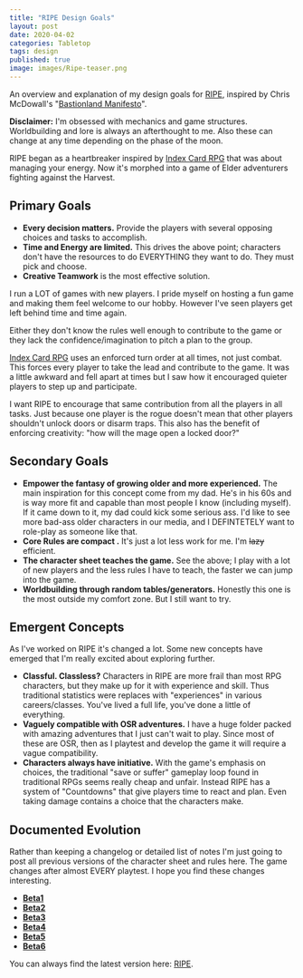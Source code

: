 ```yaml
---
title: "RIPE Design Goals"
layout: post
date: 2020-04-02
categories: Tabletop
tags: design
published: true
image: images/Ripe-teaser.png
---
```


An overview and explanation of my design goals for [RIPE](/ripe), inspired by Chris McDowall's "[Bastionland Manifesto](http://www.bastionland.com/2020/04/the-bastionland-manifesto.html)".

**Disclaimer:** I'm obsessed with mechanics and game structures. Worldbuilding and lore is always an afterthought to me. Also these can change at any time depending on the phase of the moon.

RIPE began as a heartbreaker inspired by [Index Card RPG](/david/2018/03/online-rpg) that was about managing your energy. Now it's morphed into a game of Elder adventurers fighting against the Harvest.

## Primary Goals

 - **Every decision matters.** Provide the players with several opposing choices and tasks to accomplish.
 - **Time and Energy are limited.** This drives the above point; characters don't have the resources to do EVERYTHING they want to do. They must pick and choose.
 - **Creative Teamwork** is the most effective solution. 

I run a LOT of games with new players. I pride myself on hosting a fun game and making them feel welcome to our hobby. However I've seen players get left behind time and time again. 

Either they don't know the rules well enough to contribute to the game or they lack the confidence/imagination to pitch a plan to the group. 

[Index Card RPG](/david/2018/03/online-rpg) uses an enforced turn order at all times, not just combat. This forces every player to take the lead and contribute to the game. It was a little awkward and fell apart at times but I saw how it encouraged quieter players to step up and participate.

I want RIPE to encourage that same contribution from all the players in all tasks. Just because one player is the rogue doesn't mean that other players shouldn't unlock doors or disarm traps. This also has the benefit of enforcing creativity: "how will the mage open a locked door?"

## Secondary Goals

 - **Empower the fantasy of growing older and more experienced.** The main inspiration for this concept come from my dad. He's in his 60s and is way more fit and capable than most people I know (including myself). If it came down to it, my dad could kick some serious ass. I'd like to see more bad-ass older characters in our media, and I DEFINTETELY want to role-play as someone like that.
 - **Core Rules are compact .** It's just a lot less work for me. I'm ~~lazy~~ efficient.
 - **The character sheet teaches the game.** See the above; I play with a lot of new players and the less rules I have to teach, the faster we can jump into the game.
 - **Worldbuilding through random tables/generators.** Honestly this one is the most outside my comfort zone. But I still want to try.

## Emergent Concepts

As I've worked on RIPE it's changed a lot. Some new concepts have emerged that I'm really excited about exploring further.

 - **Classful. Classless?** Characters in RIPE are more frail than most RPG characters, but they make up for it with experience and skill. Thus traditional statistics were replaces with "experiences" in various careers/classes. You've lived a full life, you've done a little of everything. 
 - **Vaguely compatible with OSR adventures.** I have a huge folder packed with amazing adventures that I just can't wait to play. Since most of these are OSR, then as I playtest and develop the game it will require a vague compatibility.
 - **Characters always have initiative.** With the game's emphasis on choices, the traditional "save or suffer" gameplay loop found in traditional RPGs seems really cheap and unfair. Instead RIPE has a system of "Countdowns" that give players time to react and plan. Even taking damage contains a choice that the characters make.

## Documented Evolution

Rather than keeping a changelog or detailed list of notes I'm just going to post all previous versions of the character sheet and rules here. The game changes after almost EVERY playtest. I hope you find these changes interesting.

 - [**Beta1**](/files/RIPE/Beta1.pdf)
 - [**Beta2**](/files/RIPE/Beta2.pdf)
 - [**Beta3**](/files/RIPE/Beta3.pdf)
 - [**Beta4**](/files/RIPE/Beta4.pdf)
 - [**Beta5**](/files/RIPE/Beta5.pdf)
 - [**Beta6**](/files/RIPE/Beta6.pdf)

You can always find the latest version here: [RIPE](/ripe).
